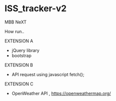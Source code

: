 # ISS_tracker-v2
 MBB NeXT

How run..


EXTENSION A 
- jQuery library
- bootstrap

EXTENSION B
- API request using javascript fetch();

EXTENSION C
- OpenWeather API , https://openweathermap.org/
